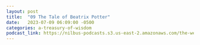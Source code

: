 ```yaml
---
layout: post
title:  "09 The Tale of Beatrix Potter"
date:   2023-07-09 06:09:00 -0500
categories: a-treasury-of-wisdom
podcast_link: https://nilbus-podcasts.s3.us-east-2.amazonaws.com/the-well-trained-mind/A%20Treasury%20of%20Wisdom/09%20The%20Tale%20of%20Beatrix%20Potter.mp3
---
```

